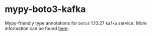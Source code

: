 # mypy-boto3-kafka

Mypy-friendly type annotations for `boto3` 1.10.27 `kafka` service.
More information can be found [here](https://github.com/vemel/mypy_boto3).
